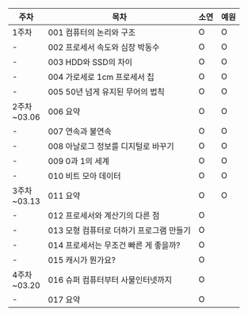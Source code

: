 |주차|목차|소연|예원|
|---|---|---|---|
|1주차|001 컴퓨터의 논리와 구조|O|O|
|-|002 프로세서 속도와 심장 박동수|O|O|
|-|003 HDD와 SSD의 차이|O|O|
|-|004 가로세로 1cm 프로세서 칩|O|O|
|-|005 50년 넘게 유지된 무어의 법칙|O|O|
|2주차<br>~03.06|006 요약|O|O|
|-|007 연속과 불연속|O|O|
|-|008 아날로그 정보를 디지털로 바꾸기|O|O|
|-|009 0과 1의 세계|O|O|
|-|010 비트 모아 데이터|O|O|
|3주차<br>~03.13|011 요약|O|O|
|-|012 프로세서와 계산기의 다른 점|O||
|-|013 모형 컴퓨터로 더하기 프로그램 만들기|O||
|-|014 프로세서는 무조건 빠른 게 좋을까?|O||
|-|015 캐시가 뭔가요?|O||
|4주차<br>~03.20|016 슈퍼 컴퓨터부터 사물인터넷까지|O||
|-|017 요약|O||

